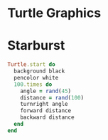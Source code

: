 # Turtle Graphics #

# Starburst #

``` ruby
Turtle.start do
  background black
  pencolor white
  100.times do
    angle = rand(45)
    distance = rand(100)
    turnright angle
    forward distance
    backward distance
  end
end
```



